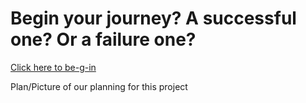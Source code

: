 # Begin your journey? A successful one? Or a failure one?

[Click here to be-g-in](start.md)

Plan/Picture of our planning for this project
